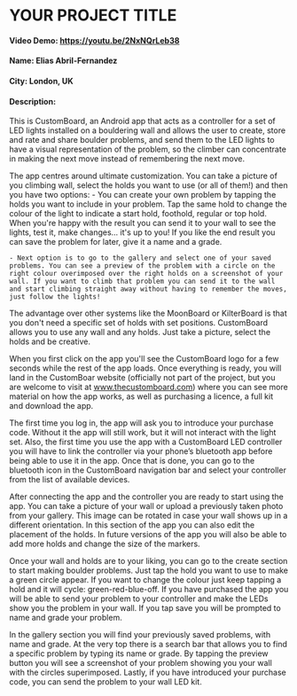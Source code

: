 # YOUR PROJECT TITLE
#### Video Demo: https://youtu.be/2NxNQrLeb38
#### Name: Elias Abril-Fernandez
#### City: London, UK
#### Description:

This is CustomBoard, an Android app that acts as a controller for a set of LED lights installed on a bouldering wall and allows the user to create, store and rate and share boulder problems, and send them to the LED lights to have a visual representation of the problem, so the climber can concentrate in making the next move instead of remembering the next move.

The app centres around ultimate customization. You can take a picture of you climbing wall, select the holds you want to use (or all of them!) and then you have two options:
    - You can create your own problem by tapping the holds you want to include in your problem. Tap the same hold to change the colour of the light to indicate a start hold, foothold, regular or top hold. When you're happy with the result you can send it to your wall to see the lights, test it, make changes... it's up to you! If you like the end result you can save the problem for later, give it a name and a grade.

    - Next option is to go to the gallery and select one of your saved problems. You can see a preview of the problem with a circle on the right colour overimposed over the right holds on a screenshot of your wall. If you want to climb that problem you can send it to the wall and start climbing straight away without having to remember the moves, just follow the lights!

The advantage over other systems like the MoonBoard or KilterBoard is that you don't need a specific set of holds with set positions. CustomBoard allows you to use any wall and any holds. Just take a picture, select the holds and be creative.

When you first click on the app you'll see the CustomBoard logo for a few seconds while the rest of the app loads. Once everything is ready, you will land in the CustomBoar website (officially not part of the project, but you are welcome to visit at www.thecustomboard.com) where you can see more material on how the app works, as well as purchasing a licence, a full kit and download the app.

The first time you log in, the app will ask you to introduce your purchase code. Without it the app will still work, but it will not interact with the light set. Also, the first time you use the app with a CustomBoard LED controller you will have to link the controller via your phone’s bluetooth app before being able to use it in the app. Once that is done, you can go to the bluetooth icon in the CustomBoard navigation bar and select your controller from the list of available devices.

After connecting the app and the controller you are ready to start using the app. You can take a picture of your wall or upload a previously taken photo from your gallery. This image can be rotated in case your wall shows up in a different orientation. In this section of the app you can also edit the placement of the holds. In future versions of the app you will also be able to add more holds and change the size of the markers.

Once your wall and holds are to your liking, you can go to the create section to start making boulder problems. Just tap the hold you want to use to make a green circle appear. If you want to change the colour just keep tapping a hold and it will cycle: green-red-blue-off. If you have purchased the app you will be able to send your problem to your controller and make the LEDs show you the problem in your wall. If you tap save you will be prompted to name and grade your problem.

In the gallery section you will find your previously saved problems, with name and grade. At the very top there is a search bar that allows you to find a specific problem by typing its name or grade. By tapping the preview button you will see a screenshot of your problem showing you your wall with the circles superimposed. Lastly, if you have introduced your purchase code, you can send the problem to your wall LED kit.

